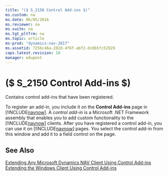 ```yaml
---
title: "($ S_2150 Control Add-ins $)"
ms.custom: na
ms.date: 06/05/2016
ms.reviewer: na
ms.suite: na
ms.tgt_pltfrm: na
ms.topic: article
ms-prod: "dynamics-nav-2017"
ms.assetid: 7256c46a-282d-4f6f-abf2-dc0b5fc52929
caps.latest.revision: 10
manager: edupont
---
```

# ($ S_2150 Control Add-ins $)
Contains control add\-ins that have been registered.  

 To register an add\-in, you include it on the **Control Add\-ins** page in [!INCLUDE[navnow](../includes/navnow_md.md)]. A *control add\-in* is a Microsoft .NET Framework assembly that enables you to add custom functionality to the [!INCLUDE[navnow](../includes/navnow_md.md)] clients. After you have registered a control add\-in, you can use it on [!INCLUDE[navnow](../includes/navnow_md.md)] pages. You select the control add\-in from this window and add it to a field control on the page.  

## See Also  
 [Extending Any Microsoft Dynamics NAV Client Using Control Add\-ins](dynamics-nav/Extending-Any-Microsoft-Dynamics-NAV-Client-Using-Control-Add-ins.md)   
 [Extending the Windows Client Using Control Add\-ins](dynamics-nav/Extending-the-Windows-Client-Using-Control-Add-ins.md)
